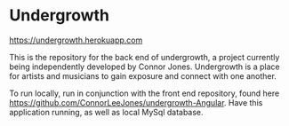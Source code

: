 # Undergrowth

https://undergrowth.herokuapp.com

This is the repository for the back end of undergrowth, a project currently being independently developed by Connor Jones. Undergrowth is a place for artists and musicians to gain exposure and connect with one another.

To run locally, run in conjunction with the front end repository, found here https://github.com/ConnorLeeJones/undergrowth-Angular. Have this application running, as well as local MySql database.

